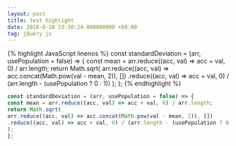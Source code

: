 ```yaml
---
layout: post
title: test highlight
date: 2018-8-28 23:30:24.000000000 +09:00
tag: jQuery js
---
```


{% highlight JavaScript linenos %}
const standardDeviation = (arr, usePopulation = false) => {
const mean = arr.reduce((acc, val) => acc + val, 0) / arr.length;
return Math.sqrt(
arr.reduce((acc, val) => acc.concat(Math.pow(val - mean, 2)), [])
.reduce((acc, val) => acc + val, 0) / (arr.length - (usePopulation ? 0 : 1))
);
};
{% endhighlight %}

``` JavaScript
const standardDeviation = (arr, usePopulation = false) => {
const mean = arr.reduce((acc, val) => acc + val, 0) / arr.length;
return Math.sqrt(
arr.reduce((acc, val) => acc.concat(Math.pow(val - mean, 2)), [])
.reduce((acc, val) => acc + val, 0) / (arr.length - (usePopulation ? 0 : 1))
);
};
```



